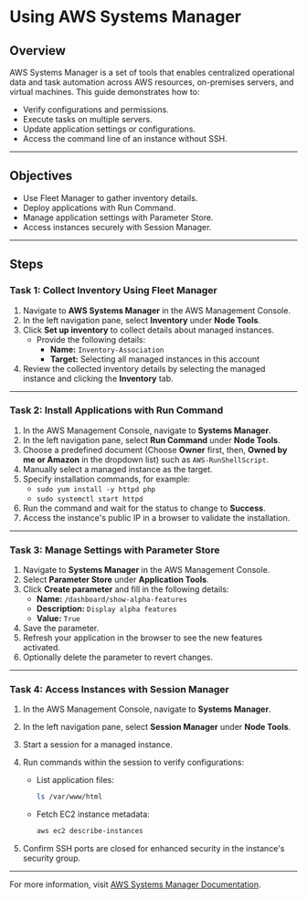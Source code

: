 # Using AWS Systems Manager

## Overview

AWS Systems Manager is a set of tools that enables centralized operational data and task automation across AWS resources, on-premises servers, and virtual machines. This guide demonstrates how to:
- Verify configurations and permissions.
- Execute tasks on multiple servers.
- Update application settings or configurations.
- Access the command line of an instance without SSH.

---

## Objectives
- Use Fleet Manager to gather inventory details.
- Deploy applications with Run Command.
- Manage application settings with Parameter Store.
- Access instances securely with Session Manager.

---

## Steps

### Task 1: Collect Inventory Using Fleet Manager
1. Navigate to **AWS Systems Manager** in the AWS Management Console.
2. In the left navigation pane, select **Inventory** under **Node Tools**.
3. Click **Set up inventory** to collect details about managed instances.
   - Provide the following details:
     - **Name:** `Inventory-Association`
     - **Target:** Selecting all managed instances in this account
4. Review the collected inventory details by selecting the managed instance and clicking the **Inventory** tab.

---

### Task 2: Install Applications with Run Command
1. In the AWS Management Console, navigate to **Systems Manager**.
2. In the left navigation pane, select **Run Command** under **Node Tools**.
3. Choose a predefined document (Choose **Owner** first, then, **Owned by me or Amazon** in the dropdown list) such as `AWS-RunShellScript`.
4. Manually select a managed instance as the target.
5. Specify installation commands, for example:
   - `sudo yum install -y httpd php`
   - `sudo systemctl start httpd`
6. Run the command and wait for the status to change to **Success**.
7. Access the instance's public IP in a browser to validate the installation.

---

### Task 3: Manage Settings with Parameter Store
1. Navigate to **Systems Manager** in the AWS Management Console.
2. Select **Parameter Store** under **Application Tools**.
3. Click **Create parameter** and fill in the following details:
   - **Name:** `/dashboard/show-alpha-features`
   - **Description:** `Display alpha features`
   - **Value:** `True`
4. Save the parameter.
5. Refresh your application in the browser to see the new features activated.
6. Optionally delete the parameter to revert changes.

---

### Task 4: Access Instances with Session Manager
1. In the AWS Management Console, navigate to **Systems Manager**.
2. In the left navigation pane, select **Session Manager** under **Node Tools**.
3. Start a session for a managed instance.
4. Run commands within the session to verify configurations:
   - List application files:
   
     ```bash
     ls /var/www/html
     ```
     
   - Fetch EC2 instance metadata:
   
     ```bash
     aws ec2 describe-instances
     ```
     
5. Confirm SSH ports are closed for enhanced security in the instance's security group.

---

For more information, visit [AWS Systems Manager Documentation](https://docs.aws.amazon.com/systems-manager).
